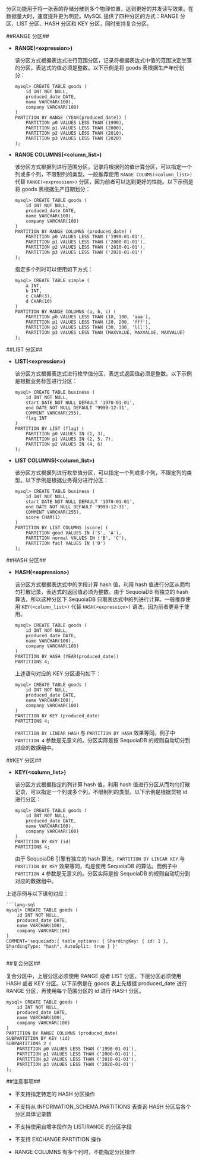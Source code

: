 分区功能用于将一张表的存储分散到多个物理位置，达到更好的并发读写效果。在数据量大时，速度提升更为明显。MySQL 提供了四种分区的方式：RANGE 分区、LIST 分区、HASH 分区和 KEY 分区，同时支持复合分区。

##RANGE 分区##

- **RANGE(\<expression\>)**

    该分区方式根据表达式进行范围分区，记录将根据表达式中值的范围决定坐落的分区，表达式的值必须是整数。以下示例是将 goods 表根据生产年份划分：

    ```lang-sql
    mysql> CREATE TABLE goods (
        id INT NOT NULL,
        produced_date DATE,
        name VARCHAR(100),
        company VARCHAR(100)
    )
    PARTITION BY RANGE (YEAR(produced_date)) (
        PARTITION p0 VALUES LESS THAN (1990),
        PARTITION p1 VALUES LESS THAN (2000),
        PARTITION p2 VALUES LESS THAN (2010),
        PARTITION p3 VALUES LESS THAN (2020)
    );
    ```

- **RANGE COLUMNS(\<column_list\>)**

    该分区方式根据列进行范围分区，记录将根据列的值计算分区，可以指定一个列或多个列，不限制列的类型。一般推荐使用 `RANGE COLUMS(<column_list>)` 代替 `RANGE(<expression>)` 分区，因为前者可以达到更好的性能。以下示例是将 goods 表根据生产日期划分：

    ```lang-sql
    mysql> CREATE TABLE goods (
        id INT NOT NULL,
        produced_date DATE,
        name VARCHAR(100),
        company VARCHAR(100)
    )
    PARTITION BY RANGE COLUMNS (produced_date) (
        PARTITION p0 VALUES LESS THAN ('1990-01-01'),
        PARTITION p1 VALUES LESS THAN ('2000-01-01'),
        PARTITION p2 VALUES LESS THAN ('2010-01-01'),
        PARTITION p3 VALUES LESS THAN ('2020-01-01')
    );
    ```

    指定多个列时可以使用如下方式：

    ```lang-sql
    mysql> CREATE TABLE simple (
        a INT,
        b INT,
        c CHAR(3),
        d CHAR(10)
    )
    PARTITION BY RANGE COLUMNS (a, b, c) (
        PARTITION p0 VALUES LESS THAN (10, 100, 'aaa'),
        PARTITION p1 VALUES LESS THAN (20, 200, 'fff'),
        PARTITION p2 VALUES LESS THAN (30, 300, 'lll'),
        PARTITION p3 VALUES LESS THAN (MAXVALUE, MAXVALUE, MAXVALUE)
    );
    ```

##LIST 分区##

- **LIST(\<expression\>)**
    
    该分区方式根据表达式进行枚举值分区，表达式返回值必须是整数。以下示例是根据业务标签进行分区：

    ```lang-sql
    mysql> CREATE TABLE business (
        id INT NOT NULL,
        start DATE NOT NULL DEFAULT '1970-01-01',
        end DATE NOT NULL DEFAULT '9999-12-31',
        COMMENT VARCHAR(255),
        flag INT
    )
    PARTITION BY LIST (flag) (
        PARTITION p0 VALUES IN (1, 3),
        PARTITION p1 VALUES IN (2, 5, 7),
        PARTITION p2 VALUES IN (4, 6)
    );
    ```

- **LIST COLUMNS(\<column_list\>)**

    该分区方式根据列进行枚举值分区，可以指定一个列或多个列，不限定列的类型。以下示例是根据业务得分进行分区：

    ```lang-sql
    mysql> CREATE TABLE business (
        id INT NOT NULL,
        start DATE NOT NULL DEFAULT '1970-01-01',
        end DATE NOT NULL DEFAULT '9999-12-31',
        COMMENT VARCHAR(255),
        score CHAR(1)
    )
    PARTITION BY LIST COLUMNS (score) (
        PARTITION good VALUES IN ('S', 'A'),
        PARTITION normal VALUES IN ('B', 'C'),
        PARTITION fail VALUES IN ('D')
    );
    ```

##HASH 分区##

- **HASH(\<expression\>)**

    该分区方式根据表达式中的字段计算 hash 值，利用 hash 值进行分区从而均匀打散记录，表达式的返回值必须为整数。由于 SequoiaDB 有独立的 hash 算法，所以这种分区下 SequoiaDB 只取表达式中的列进行计算。一般推荐使用 `KEY(<column_list>)` 代替 `HASH(<expression>)` 语法，因为前者更易于使用。

    ```lang-sql
    mysql> CREATE TABLE goods (
        id INT NOT NULL,
        produced_date DATE,
        name VARCHAR(100),
        company VARCHAR(100)
    )
    PARTITION BY HASH (YEAR(produced_date))
    PARTITIONS 4;
    ```

    上述语句对应的 KEY 分区语句如下：

    ```lang-sql
    mysql> CREATE TABLE goods (
        id INT NOT NULL,
        produced_date DATE,
        name VARCHAR(100),
        company VARCHAR(100)
    )
    PARTITION BY KEY (produced_date)
    PARTITIONS 4;
    ```

    `PARTITION BY LINEAR HASH` 与 `PARTITION BY HASH` 效果等同。例子中 `PARTITION 4` 参数是无意义的。分区实际是按 SequoiaDB 的规则自动切分到对应的数据组中。

##KEY 分区##

- **KEY(\<column_list\>)**

    该分区方式根据指定的列计算 hash 值，利用 hash 值进行分区从而均匀打散记录，可以指定一个列或多个列，不限制列的类型。以下示例是根据货物 id 进行分区：

    ```lang-sql
    mysql> CREATE TABLE goods (
        id INT NOT NULL,
        produced_date DATE,
        name VARCHAR(100),
        company VARCHAR(100)
    )
    PARTITION BY KEY (id)
    PARTITIONS 4;
    ```

    由于 SequoiaDB 引擎有独立的 hash 算法，`PARTITION BY LINEAR KEY` 与 `PARTITION BY KEY` 效果等同，均是使用 SequoiaDB 的算法。而例子中 `PARTITION 4` 参数是无意义的。分区实际是按 SequoiaDB 的规则自动切分到对应的数据组中。

 上述示例与以下语句对应：

    ```lang-sql
    mysql> CREATE TABLE goods (
        id INT NOT NULL,
        produced_date DATE,
        name VARCHAR(100),
        company VARCHAR(100)
    ) 
    COMMENT='sequoiadb:{ table_options: { ShardingKey: { id: 1 }, ShardingType: "hash", AutoSplit: true } }'
    ```

##复合分区##

复合分区中，上层分区必须使用 RANGE 或者 LIST 分区，下层分区必须使用 HASH 或者 KEY 分区。以下示例是在 goods 表上先根据 produced_date 进行 RANGE 分区，再使用每个范围分区的 id 进行 HASH 分区。

```lang-sql
mysql> CREATE TABLE goods (
    id INT NOT NULL,
    produced_date DATE,
    name VARCHAR(100),
    company VARCHAR(100)
)
PARTITION BY RANGE COLUMNS (produced_date)
SUBPARTITION BY KEY (id)
SUBPARTITIONS 2 (
    PARTITION p0 VALUES LESS THAN ('1990-01-01'),
    PARTITION p1 VALUES LESS THAN ('2000-01-01'),
    PARTITION p2 VALUES LESS THAN ('2010-01-01'),
    PARTITION p3 VALUES LESS THAN ('2020-01-01')
);
```

##注意事项##

* 不支持指定特定的 HASH 分区操作

* 不支持从 INFORMATION_SCHEMA.PARTITIONS 表查询 HASH 分区后各个分区具体记录数

* 不支持使用自增字段作为 LIST/RANGE 的分区字段

* 不支持 EXCHANGE PARTITION 操作

* RANGE COLUMNS 有多个列时，不能指定分区操作